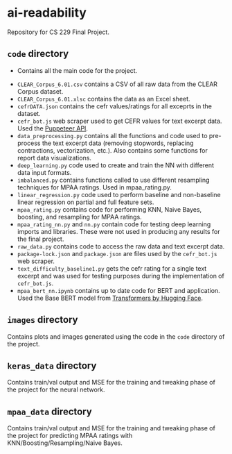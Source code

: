 # ai-readability
Repository for CS 229 Final Project.

## `code` directory
* Contains all the main code for the project.
- `CLEAR_Corpus_6.01.csv` contains a CSV of all raw data from the CLEAR Corpus dataset.
- `CLEAR_Corpus_6.01.xlsc` contains the data as an Excel sheet.
- `cefrDATA.json` contains the cefr values/ratings for all exceprts in the dataset.
- `cefr_bot.js` web scraper used to get CEFR values for text excerpt data. Used the [Puppeteer API](https://pptr.dev/api/).
- `data_preprocessing.py` contains all the functions and code used to pre-process the text excerpt data (removing stopwords, replacing contractions, vectorization, etc.). Also contains some functions for report data visualizations.
- `deep_learning.py` code used to create and train the NN with different data input formats.
- `imbalanced.py` contains functions called to use different resampling techniques for MPAA ratings. Used in mpaa_rating.py. 
- `linear_regression.py` code used to perform baseline and non-baseline linear regression on partial and full feature sets.
- `mpaa_rating.py` contains code for performing KNN, Naive Bayes, boosting, and resampling for MPAA ratings.
- `mpaa_rating_nn.py` and `nn.py` contain code for testing deep learning imports and libraries. These were not used in producing any results for the final project.
- `raw_data.py` contains code to access the raw data and text excerpt data. 
- `package-lock.json` and `package.json` are files used by the `cefr_bot.js` web scraper.
- `text_difficulty_baseline1.py` gets the cefr rating for a single text excerpt and was used for testing purposes during the implementation of `cefr_bot.js`. 
- `mpaa_bert_nn.ipynb` contains up to date code for BERT and application. Used the Base BERT model from [Transformers by Hugging Face](https://huggingface.co/docs/transformers/model_doc/bert).

## `images` directory
Contains plots and images generated using the code in the `code` directory of the project.

## `keras_data` directory
Contains train/val output and MSE for the training and tweaking phase of the project for the neural network. 

## `mpaa_data` directory
Contains train/val output and MSE for the training and tweaking phase of the project for predicting MPAA ratings with KNN/Boosting/Resampling/Naive Bayes. 